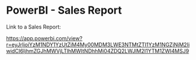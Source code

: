 # PowerBI - Sales Report

Link to a Sales Report:

https://app.powerbi.com/view?r=eyJrIjoiYzM1NDY1YzUtZjM4My00MDM3LWE3NTMtZTI1YzM1NGZjNjM2IiwidCI6IjhmZGJhMWVjLTlhMWItNDhhMi04ZDQ2LWJlM2I1YTM1ZWI4MSJ9
